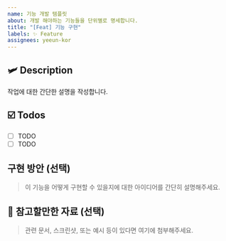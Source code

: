 ```yaml
---
name: 기능 개발 템플릿
about: 개발 해야하는 기능들을 단위별로 명세합니다.
title: "[Feat] 기능 구현"
labels: ✨ Feature
assignees: yeeun-kor
---
```


## 🛩️ Description

작업에 대한 간단한 설명을 작성합니다.

## ☑️ Todos

- [ ] TODO
- [ ] TODO

## 구현 방안 (선택)

> 이 기능을 어떻게 구현할 수 있을지에 대한 아이디어를 간단히 설명해주세요.

## 📎 참고할만한 자료 (선택)

> 관련 문서, 스크린샷, 또는 예시 등이 있다면 여기에 첨부해주세요.
